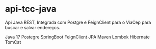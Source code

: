 # api-tcc-java
Api Java REST, Integrada com Postgre e FeignClient para o ViaCep para buscar e salvar endereços.

Java 17 
Postegre
SpringBoot 
FeignClient
JPA
Maven
Lombok
Hibernate 
TomCat
